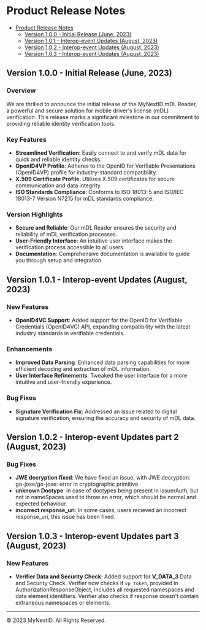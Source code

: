 # Product Release Notes

- [Product Release Notes](#product-release-notes)
  - [Version 1.0.0 - Initial Release (June, 2023)](#version-100---initial-release-june-2023)
  - [Version 1.0.1 - Interop-event Updates (August, 2023)](#version-101---interop-event-updates-august-2023)
  - [Version 1.0.2 - Interop-event Updates (August, 2023)](#version-102---interop-event-updates-part-2-august-2023)
  - [Version 1.0.3 - Interop-event Updates (August, 2023)](#version-103---interop-event-updates-part-3-august-2023)

## Version 1.0.0 - Initial Release (June, 2023)

### Overview

We are thrilled to announce the initial release of the MyNextID mDL Reader, a
powerful and secure solution for mobile driver's license (mDL) verification.
This release marks a significant milestone in our commitment to providing
reliable identity verification tools.

### Key Features

- **Streamlined Verification**: Easily connect to and verify mDL data for quick and reliable identity checks.
- **OpenID4VP Profile**: Adheres to the OpenID for Verifiable Presentations (OpenID4VP) profile for industry-standard compatibility.
- **X.509 Certificate Profile**: Utilizes X.509 certificates for secure communication and data integrity.
- **ISO Standards Compliance**: Conforms to ISO 18013-5 and ISO/IEC 18013-7 Version N7215 for mDL standards compliance.

### Version Highlights

- **Secure and Reliable**: Our mDL Reader ensures the security and reliability of mDL verification processes.
- **User-Friendly Interface**: An intuitive user interface makes the verification process accessible to all users.
- **Documentation**: Comprehensive documentation is available to guide you through setup and integration.

## Version 1.0.1 - Interop-event Updates (August, 2023)

### New Features

- **OpenID4VC Support**: Added support for the OpenID for Verifiable Credentials (OpenID4VC) API, expanding compatibility with the latest industry standards in verifiable credentials.

### Enhancements

- **Improved Data Parsing**: Enhanced data parsing capabilities for more efficient decoding and extraction of mDL information.
- **User Interface Refinements**: Tweaked the user interface for a more intuitive and user-friendly experience.

### Bug Fixes

- **Signature Verification Fix**: Addressed an issue related to digital signature verification, ensuring the accuracy and security of mDL data.

## Version 1.0.2 - Interop-event Updates part 2 (August, 2023)

### Bug Fixes

- **JWE decryption fixed**: We have fixed an issue, with JWE decryption: go-jose/go-jose: error in cryptographic primitive
- **unknown Doctype**: in case of doctypes being present in issuerAuth, but not in nameSpaces used to throw an error, which should be normal and expected behaviour.
- **incorrect response_uri**: In some cases, users recieved an incorrect response_uri, this issue has been fixed.

## Version 1.0.3 - Interop-event Updates part 3 (August, 2023)

### New Features

- **Verifier Data and Security Check**: Added support for **V_DATA_3** Data and Security Check. Verifier now checks if `vp_token`, provided in AuthorizationResponseObject, includes all requested namespaces and data element identifiers. Verifier also checks if response doesn't contain extraneous namespaces or elements.

---

© 2023 MyNextID. All Rights Reserved.

